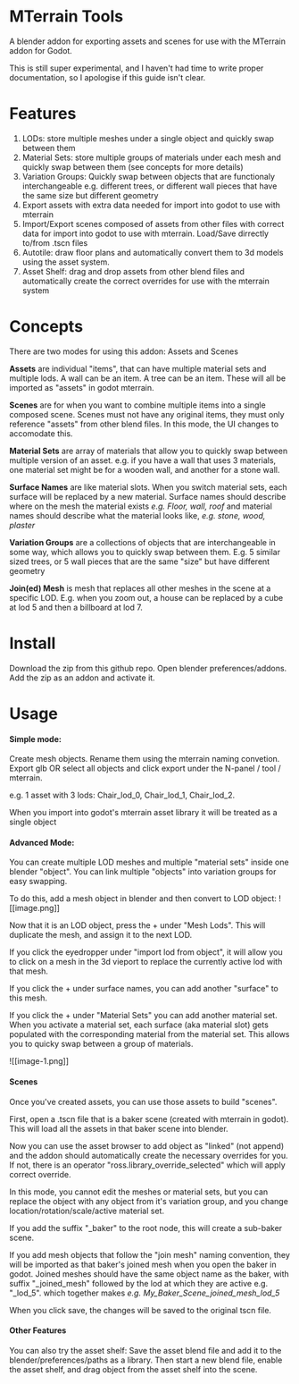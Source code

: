 # MTerrain Tools

A blender addon for exporting assets and scenes for use with the MTerrain addon for Godot. 

This is still super experimental, and I haven't had time to write proper documentation, so I apologise if this guide isn't clear. 

# Features

1. LODs: store multiple meshes under a single object and quickly swap between them
2. Material Sets: store multiple groups of materials under each mesh and quickly swap between them (see concepts for more details)
3. Variation Groups: Quickly swap between objects that are functionaly interchangeable e.g. different trees, or different wall pieces that have the same size but different geometry
4. Export assets with extra data needed for import into godot to use with mterrain
5. Import/Export scenes composed of assets from other files with correct data for import into godot to use with mterrain. Load/Save dirrectly to/from .tscn files
6. Autotile: draw floor plans and automatically convert them to 3d models using the asset system. 
7. Asset Shelf: drag and drop assets from other blend files and automatically create the correct overrides for use with the mterrain system

# Concepts
There are two modes for using this addon: Assets and Scenes

<b>Assets</b> are individual "items", that can have multiple material sets and multiple lods. A wall can be an item. A tree can be an item. These will all be imported as "assets" in godot mterrain.

<b>Scenes</b> are for when you want to combine multiple items into a single composed scene. Scenes must not have any original items, they must only reference "assets" from other blend files. In this mode, the UI changes to accomodate this.

<b>Material Sets</b> are array of materials that allow you to quickly swap between multiple version of an asset. e.g. if you have a wall that uses 3 materials, one material set might be for a wooden wall, and another for a stone wall. 

<b>Surface Names</b> are like material slots. When you switch material sets, each surface will be replaced by a new material. Surface names should describe where on the mesh the material exists <i>e.g. Floor, wall, roof</i> and material names should describe what the material looks like, <i>e.g. stone, wood, plaster</i>

<b>Variation Groups</b> are a collections of objects that are interchangeable in some way, which allows you to quickly swap between them. E.g. 5 similar sized trees, or 5 wall pieces that are the same "size" but have different geometry

<b>Join(ed) Mesh</b> is mesh that replaces all other meshes in the scene at a specific LOD. E.g. when you zoom out, a house can be replaced by a cube at lod 5 and then a billboard at lod 7. 

# Install
Download the zip from this github repo. 
Open blender preferences/addons. 
Add the zip as an addon and activate it.

# Usage
#### Simple mode: 
Create mesh objects. Rename them using the mterrain naming convetion. Export glb OR select all objects and click export under the N-panel / tool / mterrain.

e.g. 1 asset with 3 lods: Chair_lod_0, Chair_lod_1, Chair_lod_2.

When you import into godot's mterrain asset library it will be treated as a single object


#### Advanced Mode:
You can create multiple LOD meshes and multiple "material sets" inside one blender "object". You can link multiple "objects" into variation groups for easy swapping.

To do this, add a mesh object in blender and then convert to LOD object:
![[image.png]]

Now that it is an LOD object, press the + under "Mesh Lods". This will duplicate the mesh, and assign it to the next LOD.

If you click the eyedropper under "import lod from object", it will allow you to click on a mesh in the 3d vieport to replace the currently active lod with that mesh.

If you click the + under surface names, you can add another "surface" to this mesh. 

If you click the + under "Material Sets" you can add another material set. When you activate a material set, each surface (aka material slot) gets populated with the corresponding material from the material set. This allows you to quicky swap between a group of materials.

![[image-1.png]]

#### Scenes
Once you've created assets, you can use those assets to build "scenes".

First, open a .tscn file that is a baker scene (created with mterrain in godot). This will load all the assets in that baker scene into blender.

Now you can use the asset browser to add object as "linked" (not append) and the addon should automatically create the necessary overrides for you. If not, there is an operator "ross.library_override_selected" which will apply correct override.

In this mode, you cannot edit the meshes or material sets, but you can replace the object with any object from it's variation group, and you change location/rotation/scale/active material set.

If you add the suffix "_baker" to the root node, this will create a sub-baker scene. 

If you add mesh objects that follow the "join mesh" naming convention, they will be imported as that baker's joined mesh when you open the baker in godot. Joined meshes should have the same object name as the baker, with suffix "_joined_mesh" followed by the lod at which they are active e.g. "_lod_5". which together makes <i>e.g. My_Baker_Scene_joined_mesh_lod_5</i>

When you click save, the changes will be saved to the original tscn file.

#### Other Features
You can also try the asset shelf:
Save the asset blend file and add it to the blender/preferences/paths as a library.
Then start a new blend file, enable the asset shelf, and drag object from the asset shelf into the scene.

